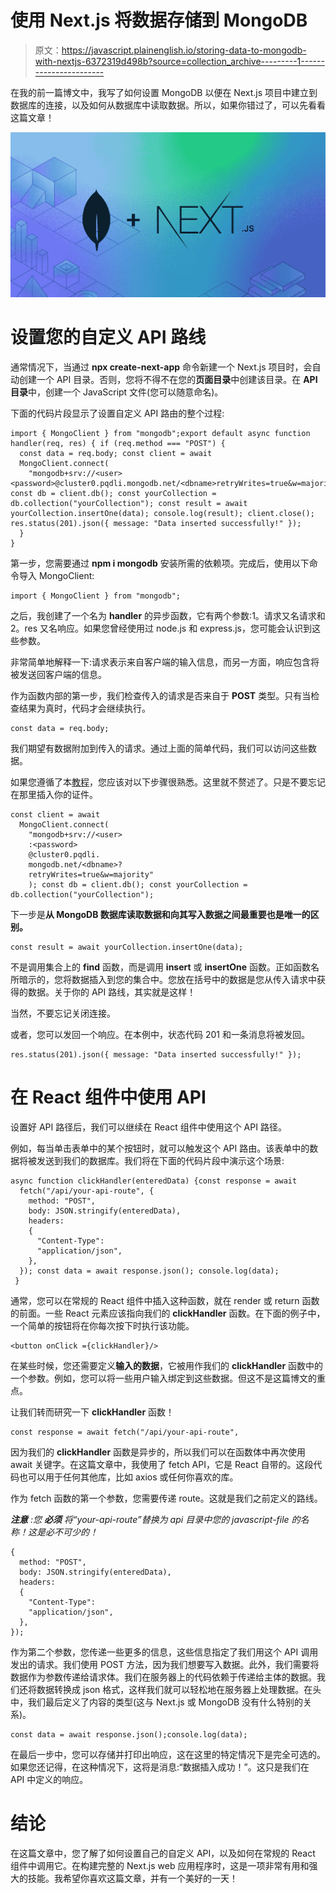 # 使用 Next.js 将数据存储到 MongoDB

> 原文：<https://javascript.plainenglish.io/storing-data-to-mongodb-with-nextjs-6372319d498b?source=collection_archive---------1----------------------->

在我的前一篇博文中，我写了如何设置 MongoDB 以便在 Next.js 项目中建立到数据库的连接，以及如何从数据库中读取数据。所以，如果你错过了，可以先看看这篇文章！

![](img/b5648e1753b2e54c36cd9ee688119ec0.png)

# 设置您的自定义 API 路线

通常情况下，当通过 **npx create-next-app** 命令新建一个 Next.js 项目时，会自动创建一个 API 目录。否则，您将不得不在您的**页面目录**中创建该目录。在 **API 目录**中，创建一个 JavaScript 文件(您可以随意命名)。

下面的代码片段显示了设置自定义 API 路由的整个过程:

```
import { MongoClient } from "mongodb";export default async function handler(req, res) { if (req.method === "POST") {
  const data = req.body; const client = await 
  MongoClient.connect(
    "mongodb+srv://<user><password>@cluster0.pqdli.mongodb.net/<dbname>retryWrites=true&w=majority"); const db = client.db(); const yourCollection = db.collection("yourCollection"); const result = await yourCollection.insertOne(data); console.log(result); client.close(); res.status(201).json({ message: "Data inserted successfully!" });
  }
}
```

第一步，您需要通过 **npm i mongodb** 安装所需的依赖项。完成后，使用以下命令导入 MongoClient:

```
import { MongoClient } from "mongodb";
```

之后，我创建了一个名为 **handler** 的异步函数，它有两个参数:1。请求又名请求和 2。res 又名响应。如果您曾经使用过 node.js 和 express.js，您可能会认识到这些参数。

非常简单地解释一下:请求表示来自客户端的输入信息，而另一方面，响应包含将被发送回客户端的信息。

作为函数内部的第一步，我们检查传入的请求是否来自于 **POST** 类型。只有当检查结果为真时，代码才会继续执行。

```
const data = req.body;
```

我们期望有数据附加到传入的请求。通过上面的简单代码，我们可以访问这些数据。

如果您遵循了本[教程](https://my-blog-alpha-navy.vercel.app/posts/nextjs-and-mongodb)，您应该对以下步骤很熟悉。这里就不赘述了。只是不要忘记在那里插入你的证件。

```
const client = await 
  MongoClient.connect(
    "mongodb+srv://<user>
    :<password>
    @cluster0.pqdli.
    mongodb.net/<dbname>?
    retryWrites=true&w=majority"
    ); const db = client.db(); const yourCollection = db.collection("yourCollection");
```

下一步是**从 MongoDB 数据库读取数据和向其写入数据之间最重要也是唯一的区别。**

```
const result = await yourCollection.insertOne(data);
```

不是调用集合上的 **find** 函数，而是调用 **insert** 或 **insertOne** 函数。正如函数名所暗示的，您将数据插入到您的集合中。您放在括号中的数据是您从传入请求中获得的数据。关于你的 API 路线，其实就是这样！

当然，不要忘记关闭连接。

或者，您可以发回一个响应。在本例中，状态代码 201 和一条消息将被发回。

```
res.status(201).json({ message: "Data inserted successfully!" });
```

# 在 React 组件中使用 API

设置好 API 路径后，我们可以继续在 React 组件中使用这个 API 路径。

例如，每当单击表单中的某个按钮时，就可以触发这个 API 路由。该表单中的数据将被发送到我们的数据库。我们将在下面的代码片段中演示这个场景:

```
async function clickHandler(enteredData) {const response = await 
  fetch("/api/your-api-route", {
    method: "POST",
    body: JSON.stringify(enteredData),
    headers: 
    {
      "Content-Type": 
      "application/json",
    },
  }); const data = await response.json(); console.log(data);
 }
```

通常，您可以在常规的 React 组件中插入这种函数，就在 render 或 return 函数的前面。一些 React 元素应该指向我们的 **clickHandler** 函数。在下面的例子中，一个简单的按钮将在你每次按下时执行该功能。

```
<button onClick ={clickHandler}/>
```

在某些时候，您还需要定义**输入的数据**，它被用作我们的 **clickHandler** 函数中的一个参数。例如，您可以将一些用户输入绑定到这些数据。但这不是这篇博文的重点。

让我们转而研究一下 **clickHandler** 函数！

```
const response = await fetch("/api/your-api-route",
```

因为我们的 **clickHandler** 函数是异步的，所以我们可以在函数体中再次使用 await 关键字。在这篇文章中，我使用了 fetch API，它是 React 自带的。这段代码也可以用于任何其他库，比如 axios 或任何你喜欢的库。

作为 fetch 函数的第一个参数，您需要传递 route。这就是我们之前定义的路线。

***注意*** *:您* ***必须*** *将“your-api-route”替换为 api 目录中您的 javascript-file 的名称！这是必不可少的！*

```
{
  method: "POST",
  body: JSON.stringify(enteredData),
  headers: 
  {
    "Content-Type": 
    "application/json",
  },
});
```

作为第二个参数，您传递一些更多的信息，这些信息指定了我们用这个 API 调用发出的请求。我们使用 POST 方法，因为我们想要写入数据。此外，我们需要将数据作为参数传递给请求体。我们在服务器上的代码依赖于传递给主体的数据。我们还将数据转换成 json 格式，这样我们就可以轻松地在服务器上处理数据。在头中，我们最后定义了内容的类型(这与 Next.js 或 MongoDB 没有什么特别的关系)。

```
const data = await response.json();console.log(data);
```

在最后一步中，您可以存储并打印出响应，这在这里的特定情况下是完全可选的。如果您还记得，在这种情况下，这将是消息:“数据插入成功！”。这只是我们在 API 中定义的响应。

# 结论

在这篇文章中，您了解了如何设置自己的自定义 API，以及如何在常规的 React 组件中调用它。在构建完整的 Next.js web 应用程序时，这是一项非常有用和强大的技能。我希望你喜欢这篇文章，并有一个美好的一天！